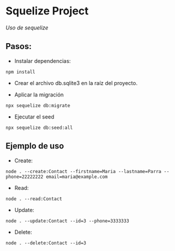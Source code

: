 # Squelize Project

_Uso de sequelize_

## Pasos:

* Instalar dependencias:
```
npm install
```

* Crear el archivo db.sqlite3 en la raíz del proyecto.

* Aplicar la migración
```
npx sequelize db:migrate
```

* Ejecutar el seed
```
npx sequelize db:seed:all
```

## Ejemplo de uso

* Create:
```
node . --create:Contact --firstname=Maria --lastname=Parra --phone=22222222 email=maria@example.com
```

* Read:
```
node . --read:Contact
```

* Update:
```
node . --update:Contact --id=3 --phone=3333333
```

* Delete:
```
node . --delete:Contact --id=3
```